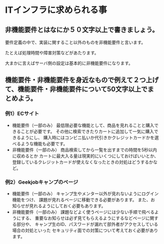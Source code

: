 # ITインフラに求められる事

## 非機能要件とはなにか５０文字以上で書きましょう。
要件定義の中で、実装に関すること以外のものを非機能要件と言います。

たとえば処理時間や障害対策などがあたります。

大まかに言えばサーバ側の設定は基本的に非機能要件になります。

## 機能要件・非機能要件を身近なもので例えて２つ上げて、機能要件・非機能要件について50文字以上でまとめよう。

### 例1）ECサイト

- 機能要件（一部のみ）
最低限必要な機能として、商品を見れることと購入できることが必要です。
その他に検索できたりカートに追加して一気に購入できるようにし、
購入時にはコンビニ払いか代引きかクレジットカードかを選べるような機能も必要です。
- 非機能要件（一部のみ）
商品検索してから一覧を出すまでの時間を5秒以内に収めるとか
カートに最大入る量は現実的にいくつにしておけばいいとか、
登録しているクレジットカードが使えなくなったときの対処はどうするかなど。

### 例2）Geekjobキャンプのページ
- 機能要件（一部のみ）
キャンプ生やメンター以外が見れないようにログイン機能をつけ、
課題が見れるページに移動できる必要があります。
また、お知らせが見れるようにしておく必要もあります。
- 非機能要件（一部のみ）
課題などよく使うページには少ない手順で飛べるようにする、
重要なお知らせは必ず見てもらえるようにするなどページに関する部分や、
キャンプ生のID、パスワードが漏れて部外者がアクセスしている場合の対処といった
セキュリティ面での対策について考えておく必要があります。
